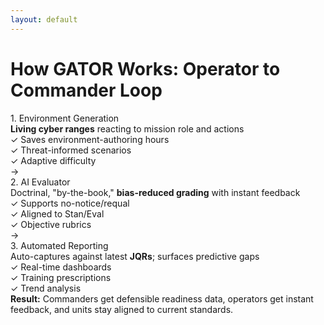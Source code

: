 ```yaml
---
layout: default
---
```


# **How GATOR Works: Operator to Commander Loop**

<div class="mt-2">

<div class="flex gap-3 items-center justify-center mb-4">
<div class="gator-card flex-1">
<div class="text-primary font-bold text-sm">1. Environment Generation</div>
<div class="text-xs mt-1">
<strong>Living cyber ranges</strong> reacting to mission role and actions
</div>
<div class="text-muted text-xs mt-1">
✓ Saves environment-authoring hours<br>
✓ Threat-informed scenarios<br>
✓ Adaptive difficulty
</div>
</div>

<div class="text-primary text-2xl">→</div>

<div class="gator-card flex-1">
<div class="text-primary font-bold text-sm">2. AI Evaluator</div>
<div class="text-xs mt-1">
Doctrinal, "by-the-book," <strong>bias-reduced grading</strong> with instant feedback
</div>
<div class="text-muted text-xs mt-1">
✓ Supports no-notice/requal<br>
✓ Aligned to Stan/Eval<br>
✓ Objective rubrics
</div>
</div>

<div class="text-primary text-2xl">→</div>

<div class="gator-card flex-1">
<div class="text-primary font-bold text-sm">3. Automated Reporting</div>
<div class="text-xs mt-1">
Auto-captures against latest <strong>JQRs</strong>; surfaces predictive gaps
</div>
<div class="text-muted text-xs mt-1">
✓ Real-time dashboards<br>
✓ Training prescriptions<br>
✓ Trend analysis
</div>
</div>
</div>

</div>

<div class="highlight mt-2 text-sm">
<strong class="text-primary">Result:</strong> Commanders get defensible readiness data, operators get instant feedback, and units stay aligned to current standards.
</div>
